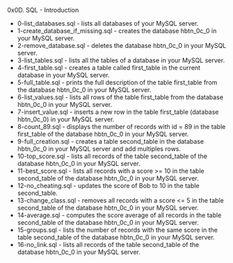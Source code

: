 0x0D. SQL - Introduction

- 0-list_databases.sql - lists all databases of your MySQL server.
- 1-create_database_if_missing.sql - creates the database hbtn_0c_0 in your MySQL server.
- 2-remove_database.sql - deletes the database hbtn_0c_0 in your MySQL server.
- 3-list_tables.sql - lists all the tables of a database in your MySQL server.
- 4-first_table.sql - creates a table called first_table in the current database in your MySQL server.
- 5-full_table.sql - prints the full description of the table first_table from the database hbtn_0c_0 in your MySQL server.
- 6-list_values.sql - lists all rows of the table first_table from the database hbtn_0c_0 in your MySQL server.
- 7-insert_value.sql - inserts a new row in the table first_table (database hbtn_0c_0) in your MySQL server.
- 8-count_89.sql - displays the number of records with id = 89 in the table first_table of the database hbtn_0c_0 in your MySQL server.
- 9-full_creation.sql - creates a table second_table in the database hbtn_0c_0 in your MySQL server and add multiples rows.
- 10-top_score.sql - lists all records of the table second_table of the database hbtn_0c_0 in your MySQL server.
- 11-best_score.sql - lists all records with a score >= 10 in the table second_table of the database hbtn_0c_0 in your MySQL server.
- 12-no_cheating.sql - updates the score of Bob to 10 in the table second_table.
- 13-change_class.sql - removes all records with a score <= 5 in the table second_table of the database hbtn_0c_0 in your MySQL server.
- 14-average.sql - computes the score average of all records in the table second_table of the database hbtn_0c_0 in your MySQL server.
- 15-groups.sql - lists the number of records with the same score in the table second_table of the database hbtn_0c_0 in your MySQL server.
- 16-no_link.sql - lists all records of the table second_table of the database hbtn_0c_0 in your MySQL server.
